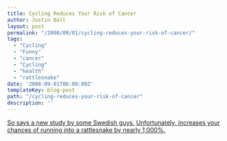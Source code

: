 ```yaml
---
title: Cycling Reduces Your Risk of Cancer
author: Justin Ball
layout: post
permalink: "/2008/09/01/cycling-reduces-your-risk-of-cancer/"
tags:
  - "Cycling"
  - "Funny"
  - "cancer"
  - "Cycling"
  - "health"
  - "rattlesnake"
date: '2008-09-01T06:00:00Z'
templateKey: blog-post
path: "/cycling-reduces-your-risk-of-cancer"
description: ''
---
```


[So says a new study by some Swedish guys.][1] [Unfortunately, increases your chances of running into a rattlesnake by nearly 1,000%.][2]

 [1]: http://www.bicycling.com/article/0,6610,s1-4-22-17266-1,00.html?cm_mmc=BicyclingNL-_-2008_09_02-_-training-_-bike_for_your_life
 [2]: http://www.justinball.com/2008/08/22/ways-to-not-make-use-of-your-health-insurance-cyclist-vs-rattlesnake/
